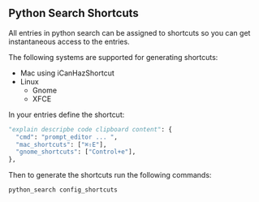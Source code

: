 
## Python Search Shortcuts


All entries in python search can be assigned to shortcuts so you can get instantaneous access to the entries.

The following systems are supported for generating shortcuts:

- Mac using iCanHazShortcut
- Linux
  - Gnome
  - XFCE 

In your entries define the shortcut:

```py
"explain descripbe code clipboard content": {
  "cmd": "prompt_editor ... ",
  "mac_shortcuts": ["⌘⇧E"],
  "gnome_shortcuts": ["Control+e"],
},
```

Then to generate the shortcuts run the following commands:

```sh 
python_search config_shortcuts
```

